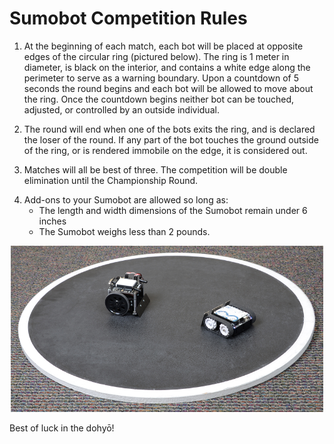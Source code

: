 # Sumobot Competition Rules

1. At the beginning of each match, each bot will be placed at opposite edges of
   the circular ring (pictured below). The ring is 1 meter in diameter, is black
   on the interior, and contains a white edge along the perimeter to serve as a
   warning boundary. Upon a countdown of 5 seconds the round begins and each bot
   will be allowed to move about the ring. Once the countdown begins neither bot
   can be touched, adjusted, or controlled by an outside individual.

2. The round will end when one of the bots exits the ring, and is declared the
   loser of the round. If any part of the bot touches the ground outside of the
   ring, or is rendered immobile on the edge, it is considered out.

3. Matches will all be best of three. The competition will be double elimination
   until the Championship Round.

[//]: <> (
you can generate brackets here:
https://challonge.com/tournament/bracket_generator
)

4. Add-ons to your Sumobot are allowed so long as:
   - The length and width dimensions of the Sumobot remain under 6 inches
   - The Sumobot weighs less than 2 pounds.

<div style="text-align:center;">
    <img src="../Images/sumo_ring.jpg" width="500" />
</div>

Best of luck in the dohyō!
